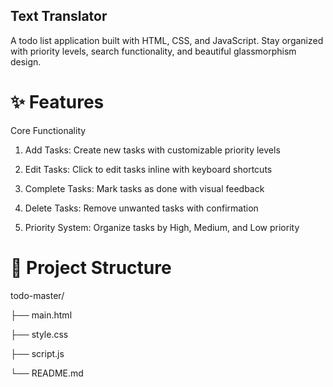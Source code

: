 ## Text Translator

A  todo list application built with  HTML, CSS, and JavaScript. 
Stay organized with priority levels, search functionality, and beautiful glassmorphism design.

# ✨ Features
Core Functionality

1. Add Tasks: Create new tasks with customizable priority levels

2. Edit Tasks: Click to edit tasks inline with keyboard shortcuts

3. Complete Tasks: Mark tasks as done with visual feedback

4. Delete Tasks: Remove unwanted tasks with confirmation
   
5. Priority System: Organize tasks by High, Medium, and Low priority

# 📁 Project Structure

todo-master/

├── main.html     

├── style.css          

├── script.js         

└── README.md         
